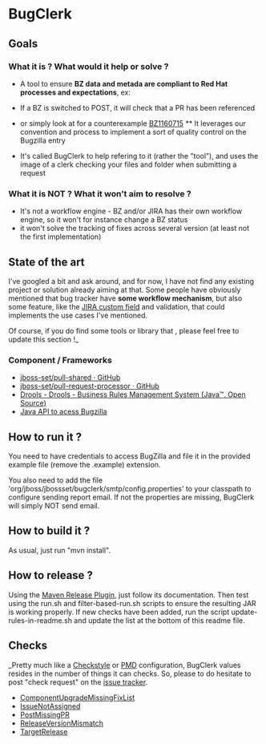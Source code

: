 # BugClerk

## Goals

### What it is ? What would it help or solve ?

*   A tool to ensure **BZ data and metada are compliant to Red Hat processes and expectations**, ex:

*   If a BZ is switched to POST, it will check that a PR has been referenced
*   or simply look at for a counterexample [BZ1160715](https://bugzilla.redhat.com/show_bug.cgi?id=1160715)
**   It leverages our convention and process to implement a sort of quality control on the Bugzilla entry
*   It's called BugClerk to help refering to it (rather the "tool"), and uses the image of a clerk checking your files and folder when submitting a request

### What it is NOT ? What it won't aim to resolve ?

*   It's not a workflow engine - BZ and/or JIRA has their own workflow engine, so it won't for instance change a BZ status
*   it won't solve the tracking of fixes across several version (at least not the first implementation)

## State of the art

I've googled a bit and ask around, and for now, I have not find any existing project or solution already aiming at that. Some people have obviously mentioned that bug tracker have **some workflow mechanism**, but also some feature, like the [JIRA custom field](https://confluence.atlassian.com/display/JIRA/Configuring+a+Custom+Field) and validation, that could implements the use cases I've mentioned.

Of course, if you do find some tools or library that , please feel free to update this section !_

### Component / Frameworks

* [jboss-set/pull-shared &middot; GitHub](https://github.com/jboss-set/pull-shared "https://github.com/jboss-set/pull-shared")&zwnj;
* [jboss-set/pull-request-processor &middot; GitHub](https://github.com/jboss-set/pull-request-processor "https://github.com/jboss-set/pull-request-processor")
* [Drools - Drools - Business Rules Management System (Java&trade;, Open Source)](http://www.drools.org/ "http://www.drools.org/")
* [Java A&zwnj;PI to acess Bugzilla](http://stackoverflow.com/questions/630095/is-there-a-java-api-to-access-bugzilla)

## How to run it ?

You need to have credentials to access BugZilla and file it in the provided example file (remove the .example) extension.

You also need to add the file 'org/jboss/jbossset/bugclerk/smtp/config.properties' to your classpath to configure sending report email. If not the properties are missing, BugClerk will simply NOT send email.

## How to build it ?

As usual, just run "mvn install".

## How to release ?

Using the [Maven Release Plugin](http://maven.apache.org/maven-release/maven-release-plugin/), just follow its documentation. Then test using the run.sh and filter-based-run.sh scripts to ensure the resulting JAR is working properly. If new checks have been added, run the script update-rules-in-readme.sh and update the list at the bottom of this readme file.

## **Checks**

_Pretty much like a [Checkstyle]() or [PMD](http://github.com/pmd/pmd) configuration, BugClerk values resides in the number of things it can checks. So, please to do hesitate to post "check request" on the [issue tracker](https://github.com/jboss-set/bug-clerk/issues/).


* [ComponentUpgradeMissingFixList](https://github.com/jboss-set/bug-clerk/tree/master/src/main/resources/org/jboss/jbossset/bugclerk/ComponentUpgradeMissingFixList.drl)
* [IssueNotAssigned](https://github.com/jboss-set/bug-clerk/tree/master/src/main/resources/org/jboss/jbossset/bugclerk/IssueNotAssigned.drl)
* [PostMissingPR](https://github.com/jboss-set/bug-clerk/tree/master/src/main/resources/org/jboss/jbossset/bugclerk/PostMissingPR.drl)
* [ReleaseVersionMismatch](https://github.com/jboss-set/bug-clerk/tree/master/src/main/resources/org/jboss/jbossset/bugclerk/ReleaseVersionMismatch.drl)
* [TargetRelease](https://github.com/jboss-set/bug-clerk/tree/master/src/main/resources/org/jboss/jbossset/bugclerk/TargetRelease.drl)
